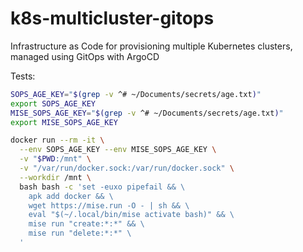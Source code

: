 # k8s-multicluster-gitops

Infrastructure as Code for provisioning multiple Kubernetes clusters, managed
using GitOps with ArgoCD

Tests:

```bash
SOPS_AGE_KEY="$(grep -v ^# ~/Documents/secrets/age.txt)"
export SOPS_AGE_KEY
MISE_SOPS_AGE_KEY="$(grep -v ^# ~/Documents/secrets/age.txt)"
export MISE_SOPS_AGE_KEY

docker run --rm -it \
  --env SOPS_AGE_KEY --env MISE_SOPS_AGE_KEY \
  -v "$PWD:/mnt" \
  -v "/var/run/docker.sock:/var/run/docker.sock" \
  --workdir /mnt \
  bash bash -c 'set -euxo pipefail && \
    apk add docker && \
    wget https://mise.run -O - | sh && \
    eval "$(~/.local/bin/mise activate bash)" && \
    mise run "create:*:*" && \
    mise run "delete:*:*" \
  '
```
